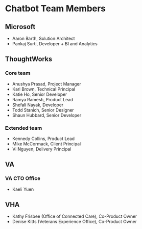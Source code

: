 # Chatbot Team Members

## Microsoft
- Aaron Barth, Solution Architect
- Pankaj Surti, Developer + BI and Analytics

## ThoughtWorks
### Core team
- Anushya Prasad, Project Manager
- Karl Brown, Technical Principal
- Katie Ho, Senior Developer
- Ramya Ramesh, Product Lead
- Shefali Nayak, Developer
- Todd Stanich, Senior Designer
- Shaun Hubbard, Senior Developer

### Extended team
- Kennedy Collins, Product Lead
- Mike McCormack, Client Principal
- Vi Nguyen, Delivery Principal

## VA
### VA CTO Office
- Kaeli Yuen

## VHA
- Kathy Frisbee (Office of Connected Care), Co-Product Owner
- Denise Kitts (Veterans Experience Office), Co-Product Owner
